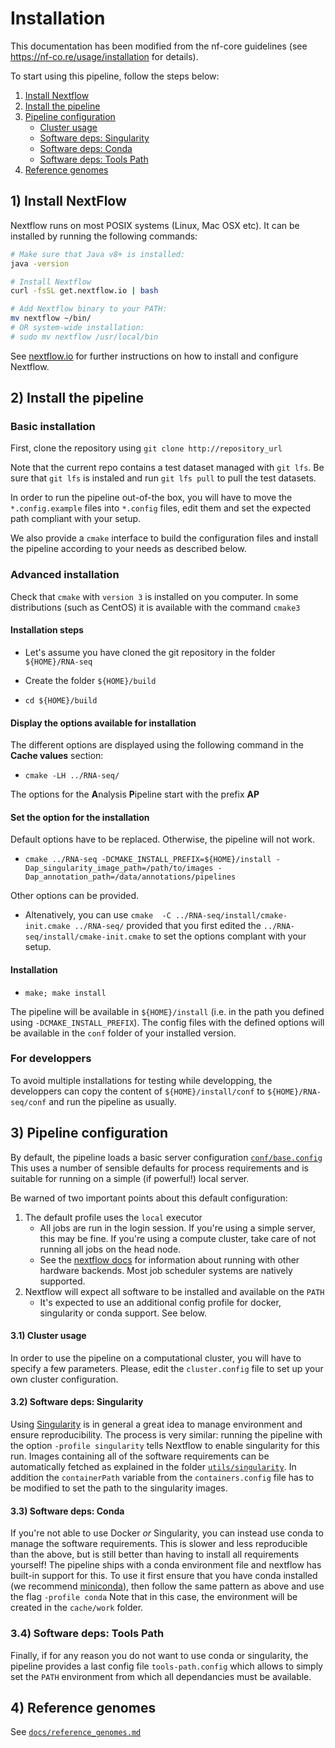 # Installation

This documentation has been modified from the nf-core guidelines
(see https://nf-co.re/usage/installation for details).

To start using this pipeline, follow the steps below:

1. [Install Nextflow](#1-install-nextflow)
2. [Install the pipeline](#2-install-the-pipeline)
3. [Pipeline configuration](#3-pipeline-configuration)
    * [Cluster usage](#31cluster-usage)
    * [Software deps: Singularity](#31-software-deps-singularity)
    * [Software deps: Conda](#32-software-deps-conda)
    * [Software deps: Tools Path](#32-software-deps-tools-path)
4. [Reference genomes](#4-reference-genomes)

## 1) Install NextFlow
Nextflow runs on most POSIX systems (Linux, Mac OSX etc). It can be installed by running the following commands:

```bash
# Make sure that Java v8+ is installed:
java -version

# Install Nextflow
curl -fsSL get.nextflow.io | bash

# Add Nextflow binary to your PATH:
mv nextflow ~/bin/
# OR system-wide installation:
# sudo mv nextflow /usr/local/bin
```

See [nextflow.io](https://www.nextflow.io/) for further instructions on how to install and configure Nextflow.

## 2) Install the pipeline

### Basic installation

First, clone the repository using `git clone http://repository_url`

Note that the current repo contains a test dataset managed with `git lfs`.
Be sure that `git lfs` is instaled and run `git lfs pull` to pull the test datasets.

In order to run the pipeline out-of-the box, you will have to move the `*.config.example` files into `*.config` files, edit them and set the expected path compliant with your setup.

We also provide a `cmake` interface to build the configuration files and install the pipeline according to your needs as described below.

### Advanced installation

Check that `cmake` with  `version 3` is installed on you computer.
In some distributions (such as CentOS) it is available with the command `cmake3`

#### Installation steps

* Let's assume you have cloned the git repository in the folder `${HOME}/RNA-seq`

* Create the folder `${HOME}/build`

* `cd ${HOME}/build`

#### Display the options available for installation

The different options are displayed using the following command in the **Cache values** section:

* `cmake -LH ../RNA-seq/`

The options for the **A**nalysis **P**ipeline start with the prefix **AP**


#### Set the option for the installation

Default options have to be replaced. Otherwise, the pipeline will not work.

* `cmake ../RNA-seq -DCMAKE_INSTALL_PREFIX=${HOME}/install -Dap_singularity_image_path=/path/to/images -Dap_annotation_path=/data/annotations/pipelines`

Other options can be provided.

* Altenatively, you can use  `cmake  -C ../RNA-seq/install/cmake-init.cmake ../RNA-seq/` provided that you first edited the
`../RNA-seq/install/cmake-init.cmake` to set the options complant with your setup.

#### Installation

* `make; make install`

The pipeline will be available in `${HOME}/install` (i.e. in the path you defined using `-DCMAKE_INSTALL_PREFIX`). 
The config files with the defined options will be available in the `conf` folder of your installed version.

### For developpers

To avoid multiple installations for testing while developping, the developpers can copy the content of `${HOME}/install/conf`
to `${HOME}/RNA-seq/conf` and run the pipeline as usually.

## 3) Pipeline configuration

By default, the pipeline loads a basic server configuration [`conf/base.config`](../conf/base.config)
This uses a number of sensible defaults for process requirements and is suitable for running
on a simple (if powerful!) local server.

Be warned of two important points about this default configuration:

1. The default profile uses the `local` executor
    * All jobs are run in the login session. If you're using a simple server, this may be fine. 
	If you're using a compute cluster, take care of not running all jobs on the head node.
    * See the [nextflow docs](https://www.nextflow.io/docs/latest/executor.html) for information about running with other hardware backends.
	Most job scheduler systems are natively supported.
2. Nextflow will expect all software to be installed and available on the `PATH`
    * It's expected to use an additional config profile for docker, singularity or conda support. See below.

#### 3.1) Cluster usage

In order to use the pipeline on a computational cluster, you will have to specify a few parameters.
Please, edit the `cluster.config` file to set up your own cluster configuration.

#### 3.2) Software deps: Singularity

Using [Singularity](http://singularity.lbl.gov/) is in general a great idea to manage environment and ensure reproducibility.
The process is very similar: running the pipeline with the option `-profile singularity` tells Nextflow to enable singularity for this run. 
Images containing all of the software requirements can be automatically fetched as explained in the folder [`utils/singularity`](../utils/singularity/README.md).
In addition the `containerPath` variable from the `containers.config` file has to be modified to set the path to the singularity images.

#### 3.3) Software deps: Conda

If you're not able to use Docker _or_ Singularity, you can instead use conda to manage the software requirements.
This is slower and less reproducible than the above, but is still better than having to install all requirements yourself!
The pipeline ships with a conda environment file and nextflow has built-in support for this.
To use it first ensure that you have conda installed (we recommend [miniconda](https://conda.io/miniconda.html)), then follow the same pattern as above and use the flag `-profile conda`
Note that in this case, the environment will be created in the `cache/work` folder.

### 3.4) Software deps: Tools Path

Finally, if for any reason you do not want to use conda or singularity, the pipeline provides a last config file `tools-path.config`
which allows to simply set the `PATH` environment from which all dependancies must be available.

## 4) Reference genomes

See [`docs/reference_genomes.md`](reference_genomes.md)
